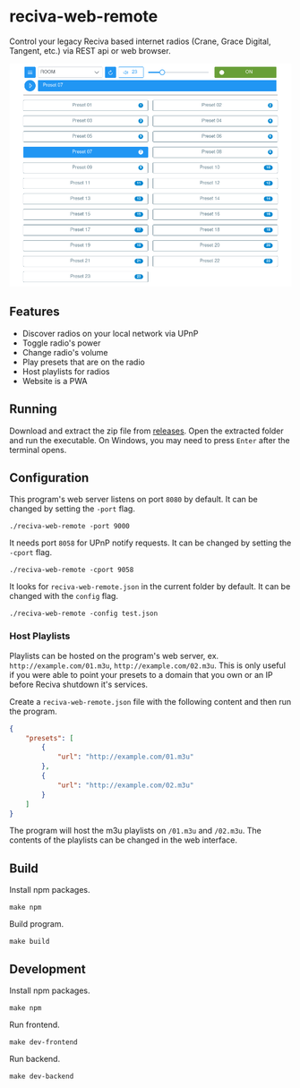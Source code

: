 # reciva-web-remote

Control your legacy Reciva based internet radios (Crane, Grace Digital, Tangent, etc.) via REST api or web browser.

![Desktop Demo](/assets/desktop-demo.png)

## Features
- Discover radios on your local network via UPnP
- Toggle radio's power
- Change radio's volume 
- Play presets that are on the radio
- Host playlists for radios
- Website is a PWA
## Running

Download and extract the zip file from [releases](https://github.com/ItsNotGoodName/reciva-web-remote/releases). Open the extracted folder and run the executable. On Windows, you may need to press `Enter` after the terminal opens.

## Configuration

This program's web server listens on port `8080` by default. It can be changed by setting the `-port` flag.

```
./reciva-web-remote -port 9000
```

It needs port `8058` for UPnP notify requests. It can be changed by setting the `-cport` flag.

```
./reciva-web-remote -cport 9058
```

It looks for `reciva-web-remote.json` in the current folder by default. It can be changed with the `config` flag.
```
./reciva-web-remote -config test.json
```

### Host Playlists

Playlists can be hosted on the program's web server, ex. `http://example.com/01.m3u`, `http://example.com/02.m3u`. This is only useful if you were able to point your presets to a domain that you own or an IP before Reciva shutdown it's services.

Create a `reciva-web-remote.json` file with the following content and then run the program.

```json
{
	"presets": [
		{
			"url": "http://example.com/01.m3u"
		},
		{
			"url": "http://example.com/02.m3u"
		}
	]
}
```

The program will host the m3u playlists on `/01.m3u` and `/02.m3u`. The contents of the playlists can be changed in the web interface.

## Build

Install npm packages.

```
make npm
```

Build program.

```
make build
```

## Development

Install npm packages.

```
make npm
```

Run frontend.

```
make dev-frontend
```

Run backend.

```
make dev-backend
```
